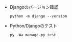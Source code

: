 *   Djangoのバージョン確認
    ```
    python -m django --version
    ```
*   Python/Djangoのテスト
    ```
    py -Wa manage.py test
    ```

